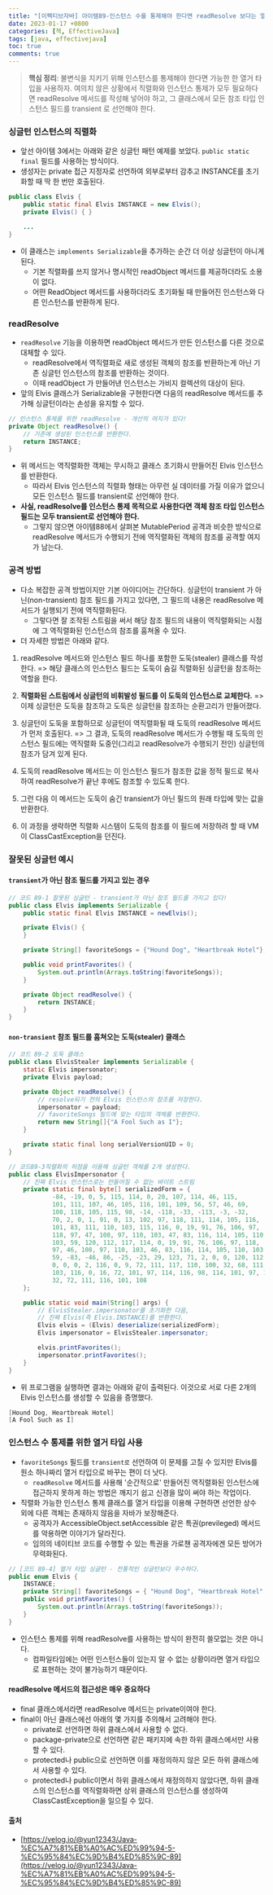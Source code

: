 ```yaml
---
title: "[이펙티브자바] 아이템89-인스턴스 수를 통제해야 한다면 readResolve 보다는 열거 타입을 사용하라"
date: 2023-01-17 +0800
categories: [책, EffectiveJava]
tags: [java, effectivejava]
toc: true
comments: true
---
```


> **핵심 정리**: 불변식을 지키기 위해 인스턴스를 통제해야 한다면 가능한 한 열거 타입을 사용하자. 여의치 않은 상황에서 직렬화와 인스턴스 통제가 모두 필요하다면 readResolve 메서드를 작성해 넣어야 하고, 그 클래스에서 모든 참조 타입 인스턴스 필드를 transient 로 선언해야 한다.

### 싱글턴 인스턴스의 직렬화

- 앞선 아이템 3에서는 아래와 같은 싱글턴 패턴 예제를 보았다. `public static final` 필드를 사용하는 방식이다. 
- 생성자는 private 접근 지정자로 선언하여 외부로부터 감추고 INSTANCE를 초기화할 때 딱 한 번만 호출된다.

```java
public class Elvis {
    public static final Elvis INSTANCE = new Elvis();
    private Elvis() { }

    ...
}
```

- 이 클래스는 `implements Serializable`을 추가하는 순간 더 이상 싱글턴이 아니게 된다.
  - 기본 직렬화를 쓰지 않거나 명시적인 readObject 메서드를 제공하더라도 소용이 없다. 
  - 어떤 ReadObject 메서드를 사용하더라도 초기화될 때 만들어진 인스턴스와 다른 인스턴스를 반환하게 된다.

### readResolve
- `readResolve` 기능을 이용하면 readObject 메서드가 만든 인스턴스를 다른 것으로 대체할 수 있다.
  - readResolve에서 역직렬화로 새로 생성된 객체의 참조를 반환하는게 아닌 기존 싱글턴 인스턴스의 참조를 반환하는 것이다.
  - 이때 readObject 가 만들어낸 인스턴스는 가비지 컬렉션의 대상이 된다.
- 앞의 Elvis 클래스가 Serializable을 구현한다면 다음의 readResolve 메서드를 추가해 싱글턴이라는 손성을 유지할 수 있다.

```java
// 인스턴스 통제를 위한 readResolve - 개선의 여지가 있다!
private Object readResolve() {
    // 기존에 생성된 인스턴스를 반환한다.
    return INSTANCE;
}
```

- 위 메서드는 역직렬화한 객체는 무시하고 클래스 초기화시 만들어진 Elvis 인스턴스를 반환한다.
  - 따라서 Elvis 인스턴스의 직렬화 형태는 아무런 실 데이터를 가질 이유가 없으니 모든 인스턴스 필드를 transient로 선언해야 한다.
- <b>사실, readResolve를 인스턴스 통제 목적으로 사용한다면 객체 참조 타입 인스턴스 필드는 모두 transient로 선언해야 한다.</b>
  - 그렇지 않으면 아이템88에서 살펴본 MutablePeriod 공격과 비슷한 방식으로 readResolve 메서드가 수행되기 전에 역직렬화된 객체의 참조를 공격할 여지가 남는다.


### 공격 방법
- 다소 복잡한 공격 방법이지만 기본 아이디어는 간단하다. 싱글턴이 transient 가 아닌(non-transient) 참조 필드를 가지고 있다면, 그 필드의 내용은 readResolve 메서드가 실행되기 전에 역직렬화된다. 
  - 그렇다면 잘 조작된 스트림을 써서 해당 참조 필드의 내용이 역직렬화되는 시점에 그 역직렬화된 인스턴스의 참조를 훔쳐올 수 있다.
- 더 자세한 방법은 아래와 같다.

1) readResolve 메서드와 인스턴스 필드 하나를 포함한 도둑(stealer) 클래스를 작성한다.
=> 해당 클래스의 인스턴스 필드는 도둑이 숨길 직렬화된 싱글턴을 참조하는 역할을 한다.

2) <b>직렬화된 스트림에서 싱글턴의 비휘발성 필드를 이 도둑의 인스턴스로 교체한다.</b>
=> 이제 싱글턴은 도둑을 참조하고 도둑은 싱글턴을 참조하는 순환고리가 만들어졌다.

4) 싱글턴이 도둑을 포함하므로 싱글턴이 역직렬화될 때 도둑의 readResolve 메서드가 먼저 호출된다.
=> 그 결과, 도둑의 readResolve 메서드가 수행될 때 도둑의 인스턴스 필드에는 역직렬화 도중인(그리고 readResolve가 수행되기 전인) 싱글턴의 참조가 담겨 있게 된다.

5) 도둑의 readResolve 메서드는 이 인스턴스 필드가 참조한 값을 정적 필드로 복사하여 readResolve가 끝난 후에도 참조할 수 있도록 한다.

2) 그런 다음 이 메서드는 도둑이 숨긴 transient가 아닌 필드의 원래 타입에 맞는 값을 반환한다.

3) 이 과정을 생략하면 직렬화 시스템이 도둑의 참조를 이 필드에 저장하려 할 때 VM이 ClassCastException을 던진다.

### 잘못된 싱글턴 예시

#### `transient`가 아닌 참조 필드를 가지고 있는 경우

```java
// 코드 89-1 잘못된 싱글턴 - transient가 아닌 참조 필드를 가지고 있다!
public class Elvis implements Serializable {
    public static final Elvis INSTANCE = newElvis();

    private Elvis() {
    }

    private String[] favoriteSongs = {"Hound Dog", "Heartbreak Hotel"};

    public void printFavorites() {
        System.out.println(Arrays.toString(favoriteSongs));
    }

    private Object readResolve() {
        return INSTANCE;
    }
}
```

#### `non-transient` 참조 필드를 훔쳐오는 도둑(stealer) 클래스

```java
// 코드 89-2 도둑 클래스
public class ElvisStealer implements Serializable {
    static Elvis impersonator;
    private Elvis payload;

    private Object readResolve() {
        // resolve되기 전의 Elvis 인스턴스의 참조를 저장한다. 
        impersonator = payload;
        // favoriteSongs 필드에 맞는 타입의 객체를 반환한다. 
        return new String[]{"A Fool Such as I"};
    }

    private static final long serialVersionUID = 0;
}
```

```java
// 코드89-3직렬화의 허점을 이용해 싱글턴 객체를 2개 생성한다.
public class ElvisImpersonator {
    // 진짜 Elvis 인스턴스로는 만들어질 수 없는 바이트 스트림
    private static final byte[] serializedForm = {
            -84, -19, 0, 5, 115, 114, 0, 20, 107, 114, 46, 115,
            101, 111, 107, 46, 105, 116, 101, 109, 56, 57, 46, 69,
            108, 118, 105, 115, 98, -14, -118, -33, -113, -3, -32,
            70, 2, 0, 1, 91, 0, 13, 102, 97, 118, 111, 114, 105, 116,
            101, 83, 111, 110, 103, 115, 116, 0, 19, 91, 76, 106, 97,
            118, 97, 47, 108, 97, 110, 103, 47, 83, 116, 114, 105, 110,
            103, 59, 120, 112, 117, 114, 0, 19, 91, 76, 106, 97, 118,
            97, 46, 108, 97, 110, 103, 46, 83, 116, 114, 105, 110, 103,
            59, -83, -46, 86, -25, -23, 29, 123, 71, 2, 0, 0, 120, 112,
            0, 0, 0, 2, 116, 0, 9, 72, 111, 117, 110, 100, 32, 68, 111,
            103, 116, 0, 16, 72, 101, 97, 114, 116, 98, 114, 101, 97, 107,
            32, 72, 111, 116, 101, 108
    };

    public static void main(String[] args) {
        // ElvisStealer.impersonator를 초기화한 다음,
        // 진짜 Elvis(즉 Elvis.INSTANCE)를 반환한다.
        Elvis elvis = (Elvis) deserialize(serializedForm);
        Elvis impersonator = ElvisStealer.impersonator;

        elvis.printFavorites();
        impersonator.printFavorites();
    }
}
```

- 위 프로그램을 실행하면 결과는 아래와 같이 출력된다. 이것으로 서로 다른 2개의 Elvis 인스턴스를 생성할 수 있음을 증명했다.

```java
[Hound Dog, Heartbreak Hotel]
[A Fool Such as I]
```

### 인스턴스 수 통제를 위한 열거 타입 사용
- `favoriteSongs` 필드를 `transient로` 선언하여 이 문제를 고칠 수 있지만 Elvis를 원소 하나짜리 열거 타입으로 바꾸는 편이 더 낫다.
  - `readResolve` 메서드를 사용해 '순간적으로' 만들어진 역직렬화된 인스턴스에 접근하지 못하게 하는 방법은 깨지기 쉽고 신경을 많이 써야 하는 작업이다.
- 직렬화 가능한 인스턴스 통제 클래스를 열거 타입을 이용해 구현하면 선언한 상수 외에 다른 객체는 존재하지 않음을 자바가 보장해준다.
    - 공격자가 AccessibleObject.setAccessible 같은 특권(previleged) 메서드를 악용하면 이야기가 달라진다.
    - 임의의 네이티브 코드를 수행할 수 있는 특권을 가로챈 공격자에겐 모든 방어가 무력화된다.

```java
// [코드 89-4] 열거 타입 싱글턴 - 전통적인 싱글턴보다 우수하다.
public enum Elvis {
	INSTANCE;
    private String[] favoriteSongs = { "Hound Dog", "Heartbreak Hotel" };
    public void printFavorites() {
    	System.out.println(Arrays.toString(favoriteSongs));
    }
}
```

- 인스턴스 통제를 위해 readResolve를 사용하는 방식이 완전히 쓸모없는 것은 아니다.
  - 컴파일타임에는 어떤 인스턴스들이 있는지 알 수 없는 상황이라면 열거 타입으로 표현하는 것이 불가능하기 때문이다.


#### readResolve 메서드의 접근성은 매우 중요하다
- final 클래스에서라면 readResolve 메서드는 private이여야 한다.
- final이 아닌 클래스에선 아래의 몇 가지를 주의해서 고려해야 한다.
  - private로 선언하면 하위 클래스에서 사용할 수 없다.
  - package-private으로 선언하면 같은 패키지에 속한 하위 클래스에서만 사용할 수 있다.
  - protected나 public으로 선언하면 이를 재정의하지 않은 모든 하위 클래스에서 사용할 수 있다.
  - protected나 public이면서 하위 클래스에서 재정의하지 않았다면, 하위 클래스의 인스턴스를 역직렬화하면 상위 클래스의 인스턴스를 생성하여 ClassCastException을 일으킬 수 있다.


#### 출처
- [https://velog.io/@yun12343/Java-%EC%A7%81%EB%A0%AC%ED%99%94-5-%EC%95%84%EC%9D%B4%ED%85%9C-89](https://velog.io/@yun12343/Java-%EC%A7%81%EB%A0%AC%ED%99%94-5-%EC%95%84%EC%9D%B4%ED%85%9C-89)